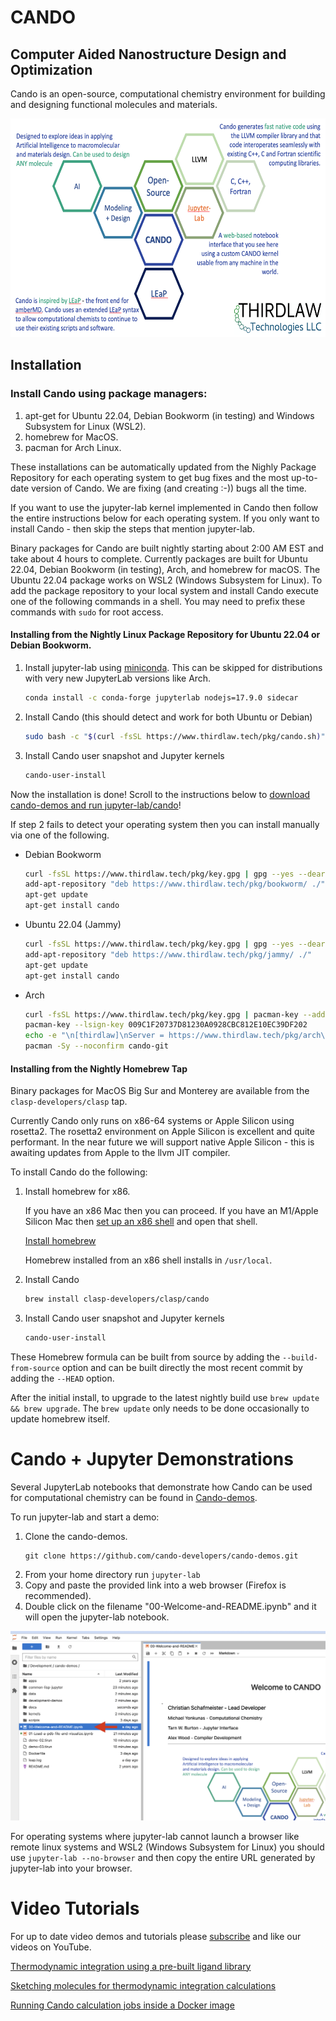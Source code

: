 # CANDO
## Computer Aided Nanostructure Design and Optimization

Cando is an open-source, computational chemistry environment for
building and designing functional molecules and materials.

<div style="text-align: center"><img src="documentation/CANDO_map.png" width=600 height=350 align=center/></div>

## Installation

### Install Cando using package managers:

1. apt-get for Ubuntu 22.04, Debian Bookworm (in testing) and Windows Subsystem for Linux (WSL2).
2. homebrew for MacOS.
3. pacman for Arch Linux.

These installations can be automatically updated from the Nighly Package Repository for each operating system to get bug fixes and the most up-to-date version of Cando. We are fixing (and creating :-)) bugs all the time.

If you want to use the jupyter-lab kernel implemented in Cando then follow the entire instructions below for each operating system.  If you only want to install Cando - then skip the steps that mention jupyter-lab.

Binary packages for Cando are built nightly starting about 2:00 AM EST and take about 4 hours to complete. Currently packages are built for Ubuntu 22.04, Debian Bookworm (in testing), Arch, and homebrew for macOS. The Ubuntu 22.04 package works on WSL2 (Windows Subsystem for Linux). To add the package repository to your local system and install Cando execute one of the following commands in a shell. You may need to prefix these commands with `sudo` for root access.

#### Installing from the Nightly Linux Package Repository for Ubuntu 22.04 or Debian Bookworm.

1. Install jupyter-lab using [miniconda](https://docs.conda.io/en/latest/miniconda.html). This can be skipped for distributions with very new JupyterLab versions like Arch.
   ```bash
   conda install -c conda-forge jupyterlab nodejs=17.9.0 sidecar
   ```
  
2. Install Cando (this should detect and work for both Ubuntu or Debian)
   ```bash
   sudo bash -c "$(curl -fsSL https://www.thirdlaw.tech/pkg/cando.sh)"
   ```

3. Install Cando user snapshot and Jupyter kernels
   ```bash
   cando-user-install
   ```

Now the installation is done!  Scroll to the instructions below to [download cando-demos and run jupyter-lab/cando](https://github.com/cando-developers/cando/blob/main/README.md#cando--jupyter-demonstrations)!

If step 2 fails to detect your operating system then you can install manually via one of the following.

- Debian Bookworm
  ```bash
  curl -fsSL https://www.thirdlaw.tech/pkg/key.gpg | gpg --yes --dearmor --output /etc/apt/trusted.gpg.d/thirdlaw.gpg
  add-apt-repository "deb https://www.thirdlaw.tech/pkg/bookworm/ ./"
  apt-get update
  apt-get install cando
  ```
- Ubuntu 22.04 (Jammy)
  ```bash
  curl -fsSL https://www.thirdlaw.tech/pkg/key.gpg | gpg --yes --dearmor --output /etc/apt/trusted.gpg.d/thirdlaw.gpg
  add-apt-repository "deb https://www.thirdlaw.tech/pkg/jammy/ ./"
  apt-get update
  apt-get install cando
  ```
- Arch
  ```bash
  curl -fsSL https://www.thirdlaw.tech/pkg/key.gpg | pacman-key --add -
  pacman-key --lsign-key 009C1F20737D81230A0928CBC812E10EC39DF202
  echo -e "\n[thirdlaw]\nServer = https://www.thirdlaw.tech/pkg/arch\n" >>/etc/pacman.conf
  pacman -Sy --noconfirm cando-git
  ```
  
#### Installing from the Nightly Homebrew Tap

Binary packages for MacOS Big Sur and Monterey are available from the `clasp-developers/clasp` tap. 

Currently Cando only runs on x86-64 systems or Apple Silicon using rosetta2. The rosetta2 environment on Apple Silicon is excellent and quite performant. In the near future we will support native Apple Silicon - this is awaiting updates from Apple to the llvm JIT compiler.

To install Cando do the following:

1. Install homebrew for x86.

   If you have an x86 Mac then you can proceed.  If you have an M1/Apple Silicon Mac then [set up an x86 shell](https://osxdaily.com/2020/11/18/how-run-homebrew-x86-terminal-apple-silicon-mac/) and open that shell.

   [Install homebrew](https://brew.sh/)
   
   Homebrew installed from an x86 shell installs in `/usr/local`.
   
2. Install Cando

   ```bash
   brew install clasp-developers/clasp/cando
   ```

3. Install Cando user snapshot and Jupyter kernels
   ```bash
   cando-user-install
   ```

These Homebrew formula can be built from source by adding the `--build-from-source` option and can be built directly the most recent commit by adding the `--HEAD` option.

After the initial install, to upgrade to the latest nightly build use `brew update && brew upgrade`. The `brew update` only needs to be done occasionally to update homebrew itself.

# Cando + Jupyter Demonstrations
Several JupyterLab notebooks that demonstrate how Cando can be used for computational chemistry can be found in [Cando-demos](https://github.com/cando-developers/cando-demos).

To run jupyter-lab and start a demo:

1. Clone the cando-demos.
   ```
   git clone https://github.com/cando-developers/cando-demos.git
   ```
2. From your home directory run ```jupyter-lab```
3. Copy and paste the provided link into a web browser (Firefox is recommended).
4. Double click on the filename "00-Welcome-and-README.ipynb" and it will open the jupyter-lab notebook.
<img src="https://github.com/cando-developers/cando-demos/blob/main/docs/firstGlance01.png" width="600"/>

For operating systems where jupyter-lab cannot launch a browser like remote linux systems and
WSL2 (Windows Subsystem for Linux) you should use ```jupyter-lab --no-browser``` and then copy
the entire URL generated by jupyter-lab into your browser.

# Video Tutorials
For up to date video demos and tutorials please [subscribe](https://www.youtube.com/channel/UC4xYBaHwB2kDCXaRALXdh7w) and like our videos on YouTube.

[Thermodynamic integration using a pre-built ligand library](https://www.youtube.com/watch?v=Md8rrrg7Kvg)

[Sketching molecules for thermodynamic integration calculations](https://www.youtube.com/watch?v=CSa2jzzwves)

[Running Cando calculation jobs inside a Docker image](https://www.youtube.com/watch?v=3bMJB8dV2WU)

